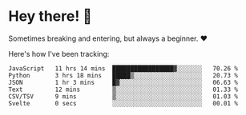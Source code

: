 # Hey there! 👋
Sometimes breaking and entering, but always a beginner. ❤️

Here's how I've been tracking:
<!--START_SECTION:waka-->

```text
JavaScript   11 hrs 14 mins  █████████████████▓░░░░░░░   70.26 %
Python       3 hrs 18 mins   █████▒░░░░░░░░░░░░░░░░░░░   20.73 %
JSON         1 hr 3 mins     █▓░░░░░░░░░░░░░░░░░░░░░░░   06.63 %
Text         12 mins         ▒░░░░░░░░░░░░░░░░░░░░░░░░   01.33 %
CSV/TSV      9 mins          ▒░░░░░░░░░░░░░░░░░░░░░░░░   01.03 %
Svelte       0 secs          ░░░░░░░░░░░░░░░░░░░░░░░░░   00.01 %
```

<!--END_SECTION:waka-->
